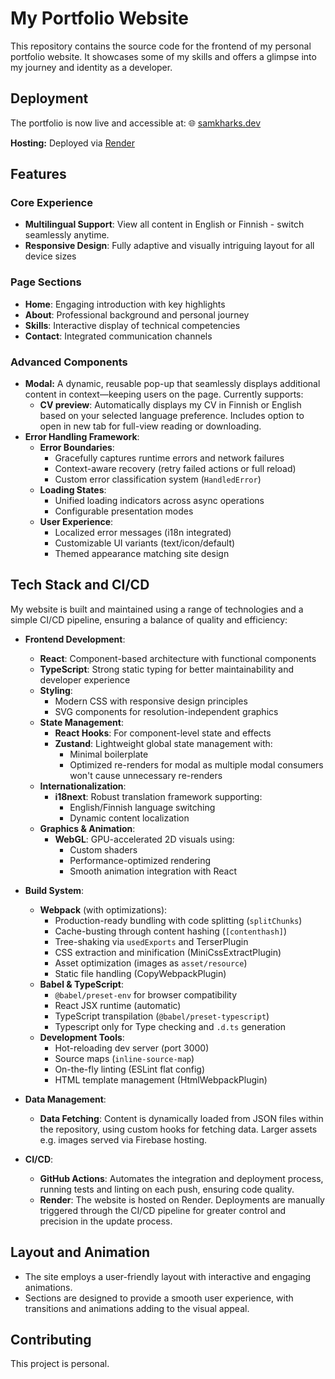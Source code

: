 # My Portfolio Website

This repository contains the source code for the frontend of my personal portfolio website. It showcases some of my skills and offers a glimpse into my journey and identity as a developer.

## Deployment

The portfolio is now live and accessible at:
🌐 [samkharks.dev](https://samkharks.dev)

**Hosting:** Deployed via [Render](https://render.com/)

## Features

### Core Experience
- **Multilingual Support**: View all content in English or Finnish - switch seamlessly anytime.
- **Responsive Design**: Fully adaptive and visually intriguing layout for all device sizes

### Page Sections
- **Home**: Engaging introduction with key highlights
- **About**: Professional background and personal journey
- **Skills**: Interactive display of technical competencies
- **Contact**: Integrated communication channels

### Advanced Components
- **Modal:** A dynamic, reusable pop-up that seamlessly displays additional content in context—keeping users on the page. Currently supports:
    - **CV preview**: Automatically displays my CV in Finnish or English based on your selected language preference. Includes option to open in new tab for full-view reading or downloading.
- **Error Handling Framework**:
  - **Error Boundaries**:
    - Gracefully captures runtime errors and network failures
    - Context-aware recovery (retry failed actions or full reload)
    - Custom error classification system (`HandledError`)
  - **Loading States**:
    - Unified loading indicators across async operations
    - Configurable presentation modes
  - **User Experience**:
    - Localized error messages (i18n integrated)
    - Customizable UI variants (text/icon/default)
    - Themed appearance matching site design

## Tech Stack and CI/CD

My website is built and maintained using a range of technologies and a simple CI/CD pipeline, ensuring a balance of quality and efficiency:

- **Frontend Development**:
    - **React**: Component-based architecture with functional components
    - **TypeScript**: Strong static typing for better maintainability and developer experience
    - **Styling**:
        - Modern CSS with responsive design principles
        - SVG components for resolution-independent graphics
    - **State Management**:
        - **React Hooks**: For component-level state and effects
        - **Zustand**: Lightweight global state management with:
            - Minimal boilerplate
            - Optimized re-renders for modal as multiple modal consumers won't cause unnecessary re-renders
    - **Internationalization**:
        - **i18next**: Robust translation framework supporting:
            - English/Finnish language switching
            - Dynamic content localization
    - **Graphics & Animation**:
        - **WebGL**: GPU-accelerated 2D visuals using:
            - Custom shaders
            - Performance-optimized rendering
            - Smooth animation integration with React

- **Build System**:
    - **Webpack** (with optimizations):
        - Production-ready bundling with code splitting (`splitChunks`)
        - Cache-busting through content hashing (`[contenthash]`)
        - Tree-shaking via `usedExports` and TerserPlugin
        - CSS extraction and minification (MiniCssExtractPlugin)
        - Asset optimization (images as `asset/resource`)
        - Static file handling (CopyWebpackPlugin)
    - **Babel & TypeScript**:
        - `@babel/preset-env` for browser compatibility
        - React JSX runtime (automatic)
        - TypeScript transpilation (`@babel/preset-typescript`)
        - Typescript only for Type checking and `.d.ts` generation
    - **Development Tools**:
        - Hot-reloading dev server (port 3000)
        - Source maps (`inline-source-map`)
        - On-the-fly linting (ESLint flat config)
        - HTML template management (HtmlWebpackPlugin)

- **Data Management**:
    - **Data Fetching**: Content is dynamically loaded from JSON files within the repository, using custom hooks for fetching data. Larger assets e.g. images served via Firebase hosting.

- **CI/CD**:
    - **GitHub Actions**: Automates the integration and deployment process, running tests and linting on each push, ensuring code quality.
    - **Render**: The website is hosted on Render. Deployments are manually triggered through the CI/CD pipeline for greater control and precision in the update process.

## Layout and Animation

- The site employs a user-friendly layout with interactive and engaging animations.
- Sections are designed to provide a smooth user experience, with transitions and animations adding to the visual appeal.

## Contributing

This project is personal.
